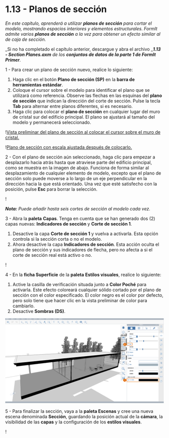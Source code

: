 # 1.13 - Planos de sección

_En este capítulo, aprenderá a utilizar_ _**planos de sección**_ _para cortar el modelo, mostrando espacios interiores y elementos estructurales. FormIt admite varios_ _**planos de sección**_ _a la vez para obtener un efecto similar al de caja de sección._

_Si no ha completado el capítulo anterior, descargue y abra el archivo __**1.13 - Section Planes.axm**_ _de los_ _**conjuntos de datos de la parte 1 de FormIt Primer**._

1 - Para crear un plano de sección nuevo, realice lo siguiente:

1. Haga clic en el botón **Plano de sección (SP)** en la **barra de herramientas estándar**.
2. Coloque el cursor sobre el modelo para identificar el plano que se utilizará como referencia. Observe las flechas en las esquinas del **plano de sección** que indican la dirección del corte de sección. Pulse la tecla **Tab** para alternar entre planos diferentes, si es necesario.
3. Haga clic para colocar el **plano de sección** en cualquier lugar del muro de cristal sur del edificio principal. El plano se ajustará al tamaño del modelo y permanecerá seleccionado.

\![Vista preliminar del plano de sección al colocar el cursor sobre el muro de cristal.](<../../.gitbook/assets/0 (6).png>)

\![Plano de sección con escala ajustada después de colocarlo.](<../../.gitbook/assets/1 (19) (1).png>)

2 - Con el plano de sección aún seleccionado, haga clic para empezar a desplazarlo hacia atrás hasta que atraviese parte del edificio principal, como se muestra en la imagen de abajo. Funciona de forma similar al desplazamiento de cualquier elemento de modelo, excepto que el plano de sección solo puede moverse a lo largo de un eje perpendicular en la dirección hacia la que está orientado. Una vez que esté satisfecho con la posición, pulse **Esc** para borrar la selección.

\![](<../../.gitbook/assets/2 (11) (1).png>)

_**Nota:**_ _Puede añadir hasta seis cortes de sección al modelo cada vez._

3 - Abra la **paleta** **Capas**. Tenga en cuenta que se han generado dos (2) capas nuevas: **Indicadores de sección** y **Corte de sección 1**.

1. Desactive la capa **Corte de sección 1** y vuelva a activarla. Esta opción controla si la sección corta o no el modelo.
2. Ahora desactive la capa **Indicadores de sección**. Esta acción oculta el plano de sección y sus indicadores de flecha, pero no afecta a si el corte de sección real está activo o no.

\![](<../../.gitbook/assets/3 (6) (1).png>)

4 - En la **ficha Superficie** de la **paleta** **Estilos visuales**, realice lo siguiente:

1. Active la casilla de verificación situada junto a **Color Poché** para activarla. Este efecto coloreará cualquier sólido cortado por el plano de sección con el color especificado. El color negro es el color por defecto, pero solo tiene que hacer clic en la vista preliminar de color para cambiarlo.
2. Desactive **Sombras (DS)**.

![](../../.gitbook/assets/poche.png)

5 - Para finalizar la sección, vaya a la **paleta Escenas** y cree una nueva escena denominada **Sección**, guardando la posición actual de la **cámara**, la visibilidad de las **capas** y la configuración de los **estilos visuales**.

\![](<../../.gitbook/assets/5 (7).png>)
